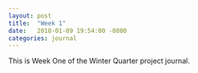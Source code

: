 ```yaml
---
layout: post
title:  "Week 1"
date:   2018-01-09 19:54:00 -0800
categories: journal
---
```


This is Week One of the Winter Quarter project journal. 
